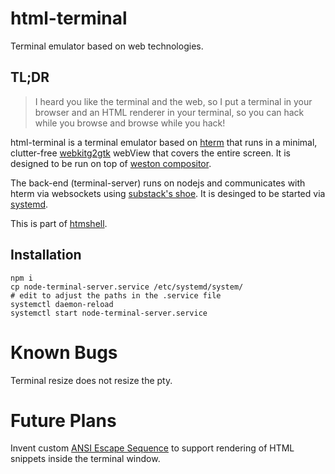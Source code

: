 html-terminal
===
Terminal emulator based on web technologies.


## TL;DR
> I heard you like the terminal and the web, so I put a terminal in your browser and an HTML renderer in your terminal, so you can hack while you browse and browse while you hack!


html-terminal is a terminal emulator based on [hterm][1] that runs in a minimal, clutter-free [webkitg2gtk][2] webView that covers the entire screen. It is designed to be run on top of [weston compositor][3].

The back-end (terminal-server) runs on nodejs and communicates with hterm via websockets using [substack's shoe][4]. It is desinged to be started via [systemd][5].

This is part of [htmshell][6].

## Installation

```
npm i
cp node-terminal-server.service /etc/systemd/system/
# edit to adjust the paths in the .service file
systemctl daemon-reload
systemctl start node-terminal-server.service
````

# Known Bugs

Terminal resize does not resize the pty.

# Future Plans

Invent custom [ANSI Escape Sequence][7] to support rendering of HTML snippets inside the terminal window.

[1]: https://github.com/macton/hterm
[2]: https://directory.fsf.org/wiki/Webkit2gtk
[3]: https://github.com/wayland-project/weston
[4]: https://github.com/substack/shoe
[5]: https://en.wikipedia.org/wiki/Systemd
[6]: https://github.com/regular/htmshell
[7]: https://en.wikipedia.org/wiki/ANSI_escape_code



